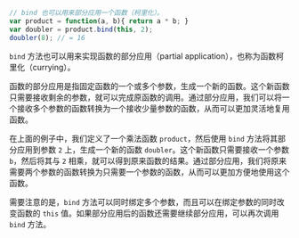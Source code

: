 ```js
// bind 也可以用来部分应用一个函数（柯里化）。
var product = function(a, b){ return a * b; }
var doubler = product.bind(this, 2);
doubler(8); // = 16
```

`bind` 方法也可以用来实现函数的部分应用（partial application），也称为函数柯里化（currying）。

函数的部分应用是指固定函数的一个或多个参数，生成一个新的函数。这个新函数只需要接收剩余的参数，就可以完成原函数的调用。通过部分应用，我们可以将一个接收多个参数的函数转换为一个接收少量参数的函数，从而可以更加灵活地复用函数。

在上面的例子中，我们定义了一个乘法函数 `product`，然后使用 `bind` 方法将其部分应用到参数 `2` 上，生成一个新的函数 `doubler`。这个新函数只需要接收一个参数 `b`，然后将其与 `2` 相乘，就可以得到原来函数的结果。通过部分应用，我们将原来需要两个参数的函数转换为只需要一个参数的函数，从而可以更加方便地使用这个函数。

需要注意的是，`bind` 方法可以同时绑定多个参数，而且可以在绑定参数的同时改变函数的 `this` 值。如果部分应用后的函数还需要继续部分应用，可以再次调用 `bind` 方法。